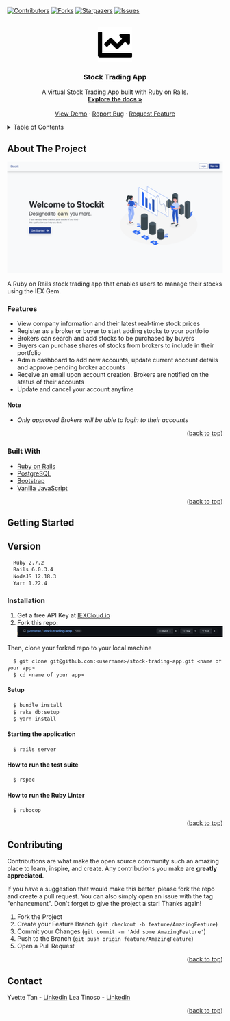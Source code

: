 <div id="top"></div>
<!-- PROJECT SHIELDS -->
<!--
*** See the bottom of this document for the declaration of the reference variables
*** for contributors-url, forks-url, etc. This is an optional, concise syntax you may use.
*** https://www.markdownguide.org/basic-syntax/#reference-style-links
-->

[![Contributors][contributors-shield]][contributors-url]
[![Forks][forks-shield]][forks-url]
[![Stargazers][stars-shield]][stars-url]
[![Issues][issues-shield]][issues-url]

<!-- PROJECT LOGO -->
<br />
<div align='center'>
  <a href='https://github.com/yvettetan/stock-trading-app'>
    <img src='images/chart-line-solid.svg' alt='Logo' width='80' height='80'>
  </a>

  <h3 align='center'>Stock Trading App</h3>

  <p align='center'>
    A virtual Stock Trading App built with Ruby on Rails.
    <br />
    <a href='https://github.com/yvettetan/stock-trading-app'><strong>Explore the docs »</strong></a>
    <br />
    <br />
    <a href='http://stockit1.herokuapp.com/'>View Demo</a>
    ·
    <a href='https://github.com/yvettetan/stock-trading-app/issues'>Report Bug</a>
    ·
    <a href='https://github.com/yvettetan/stock-trading-app/issues'>Request Feature</a>
  </p>
</div>

<!-- TABLE OF CONTENTS -->
<details>
  <summary>Table of Contents</summary>
  <ol>
    <li>
      <a href="#about-the-project">About The Project</a>
      <ul>
        <li><a href="#built-with">Built With</a></li>
      </ul>
    </li>
    <li>
      <a href="#getting-started">Getting Started</a>
      <ul>
        <li><a href="#version">Version</a></li>
        <li><a href="#installation">Installation</a></li>
      </ul>
    </li>
    <!-- <li><a href="#usage">Usage</a></li> -->
    <li><a href="#contributing">Contributing</a></li>
    <li><a href="#contact">Contact</a></li>
  </ol>
</details>

<!-- ABOUT THE PROJECT -->

## About The Project

[![Product Name Screen Shot][product-screenshot]](http://stockit1.herokuapp.com)

A Ruby on Rails stock trading app that enables users to manage their stocks using the IEX Gem.

### Features

- View company information and their latest real-time stock prices
- Register as a broker or buyer to start adding stocks to your portfolio
- Brokers can search and add stocks to be purchased by buyers
- Buyers can purchase shares of stocks from brokers to include in their portfolio
- Admin dashboard to add new accounts, update current account details and approve pending broker accounts
- Receive an email upon account creation. Brokers are notified on the status of their accounts
- Update and cancel your account anytime

#### Note

- _Only approved Brokers will be able to login to their accounts_

<p align="right">(<a href="#top">back to top</a>)</p>

### Built With

- [Ruby on Rails](https://rubyonrails.org/)
- [PostgreSQL](https://www.postgresql.org/)
- [Bootstrap](https://getbootstrap.com)
- [Vanilla JavaScript](https://www.javascript.com/)

<p align="right">(<a href="#top">back to top</a>)</p>

<!-- GETTING STARTED -->

## Getting Started

## Version

```
  Ruby 2.7.2
  Rails 6.0.3.4
  NodeJS 12.18.3
  Yarn 1.22.4
```

### Installation

1. Get a free API Key at [IEXCloud.io](https://iexcloud.io/)
2. Fork this repo:
   ![image](images/fork.png)

Then, clone your forked repo to your local machine

```
  $ git clone git@github.com:<username>/stock-trading-app.git <name of your app>
  $ cd <name of your app>
```

#### Setup

```
  $ bundle install
  $ rake db:setup
  $ yarn install
```

#### Starting the application

```
  $ rails server
```

#### How to run the test suite

```
  $ rspec
```

#### How to run the Ruby Linter

```
  $ rubocop
```

<p align="right">(<a href="#top">back to top</a>)</p>

<!-- CONTRIBUTING -->

## Contributing

Contributions are what make the open source community such an amazing place to learn, inspire, and create. Any contributions you make are **greatly appreciated**.

If you have a suggestion that would make this better, please fork the repo and create a pull request. You can also simply open an issue with the tag "enhancement".
Don't forget to give the project a star! Thanks again!

1. Fork the Project
2. Create your Feature Branch (`git checkout -b feature/AmazingFeature`)
3. Commit your Changes (`git commit -m 'Add some AmazingFeature'`)
4. Push to the Branch (`git push origin feature/AmazingFeature`)
5. Open a Pull Request

<p align="right">(<a href="#top">back to top</a>)</p>

<!-- CONTACT -->

## Contact

Yvette Tan - [LinkedIn](https://www.linkedin.com/in/yvettedytan/)
Lea Tinoso - [LinkedIn](https://www.linkedin.com/in/lealynltinoso/)

<p align="right">(<a href="#top">back to top</a>)</p>

<!-- MARKDOWN LINKS & IMAGES -->
<!-- https://www.markdownguide.org/basic-syntax/#reference-style-links -->

[contributors-shield]: https://img.shields.io/github/contributors/yvettetan/stock-trading-app.svg?style=for-the-badge
[contributors-url]: https://github.com/yvettetan/stock-trading-app/graphs/contributors
[forks-shield]: https://img.shields.io/github/forks/yvettetan/stock-trading-app.svg?style=for-the-badge
[forks-url]: https://github.com/yvettetan/stock-trading-app/network/members
[stars-shield]: https://img.shields.io/github/stars/yvettetan/stock-trading-app.svg?style=for-the-badge
[stars-url]: https://github.com/yvettetan/stock-trading-app/stargazers
[issues-shield]: https://img.shields.io/github/issues/yvettetan/stock-trading-app.svg?style=for-the-badge
[issues-url]: https://github.com/yvettetan/stock-trading-app/issues
[product-screenshot]: images/landing-page.png
